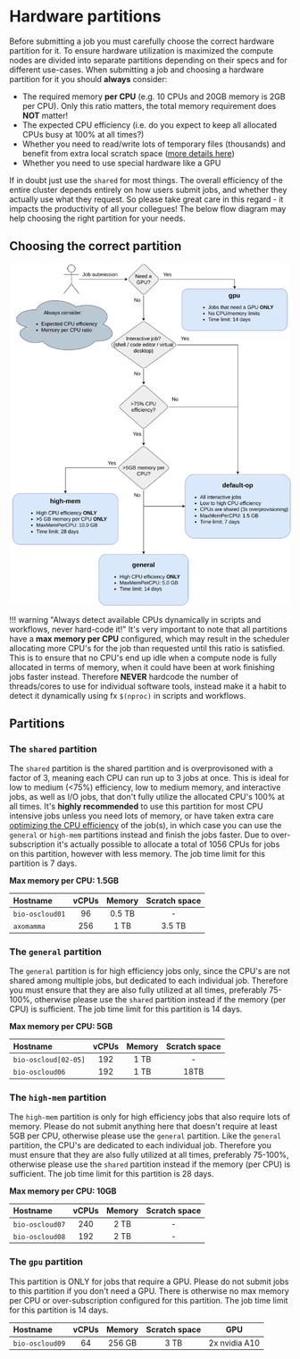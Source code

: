 # Hardware partitions
Before submitting a job you must carefully choose the correct hardware partition for it. To ensure hardware utilization is maximized the compute nodes are divided into separate partitions depending on their specs and for different use-cases. When submitting a job and choosing a hardware partition for it you should **always** consider:

 - The required memory **per CPU** (e.g. 10 CPUs and 20GB memory is 2GB per CPU). Only this ratio matters, the total memory requirement does **NOT** matter!
 - The expected CPU efficiency (i.e. do you expect to keep all allocated CPUs busy at 100% at all times?)
 - Whether you need to read/write lots of temporary files (thousands) and benefit from extra local scratch space ([more details here](../storage.md#local-scratch-space))
 - Whether you need to use special hardware like a GPU
 
 If in doubt just use the `shared` for most things. The overall efficiency of the entire cluster depends entirely on how users submit jobs, and whether they actually use what they request. So please take great care in this regard - it impacts the productivity of all your collegues! The below flow diagram may help choosing the right partition for your needs.

## Choosing the correct partition
![test](img/biocloud_partition.drawio.svg)

!!! warning "Always detect available CPUs dynamically in scripts and workflows, never hard-code it!"
    It's very important to note that all partitions have a **max memory per CPU** configured, which may result in the scheduler allocating more CPU's for the job than requested until this ratio is satisfied. This is to ensure that no CPU's end up idle when a compute node is fully allocated in terms of memory, when it could have been at work finishing jobs faster instead. Therefore **NEVER** hardcode the number of threads/cores to use for individual software tools, instead make it a habit to detect it dynamically using fx `$(nproc)` in scripts and workflows.

## Partitions
### The `shared` partition
The `shared` partition is the shared partition and is overprovisoned with a factor of 3, meaning each CPU can run up to 3 jobs at once. This is ideal for low to medium (<75%) efficiency, low to medium memory, and interactive jobs, as well as I/O jobs, that don't fully utilize the allocated CPU's 100% at all times. It's **highly recommended** to use this partition for most CPU intensive jobs unless you need lots of memory, or have taken extra care [optimizing the CPU efficiency](efficiency.md) of the job(s), in which case you can use the `general` or `high-mem` partitions instead and finish the jobs faster. Due to over-subscription it's actually possible to allocate a total of 1056 CPUs for jobs on this partition, however with less memory. The job time limit for this partition is 7 days.

**Max memory per CPU: 1.5GB**

| Hostname | vCPUs | Memory | Scratch space |
| :--- | :---: | :---: | :---: |
| `bio-oscloud01` | 96 | 0.5 TB | - |
| `axomamma` | 256 | 1 TB | 3.5 TB |

### The `general` partition
The `general` partition is for high efficiency jobs only, since the CPU's are not shared among multiple jobs, but dedicated to each individual job. Therefore you must ensure that they are also fully utilized at all times, preferably 75-100%, otherwise please use the `shared` partition instead if the memory (per CPU) is sufficient. The job time limit for this partition is 14 days.

**Max memory per CPU: 5GB**

| Hostname | vCPUs | Memory | Scratch space |
| :--- | :---: | :---: | :---: |
| `bio-oscloud[02-05]` | 192 | 1 TB | - |
| `bio-oscloud06` | 192 | 1 TB | 18TB |

### The `high-mem` partition
The `high-mem` partition is only for high efficiency jobs that also require lots of memory. Please do not submit anything here that doesn't require at least 5GB per CPU, otherwise please use the `general` partition. Like the `general` partition, the CPU's are dedicated to each individual job. Therefore you must ensure that they are also fully utilized at all times, preferably 75-100%, otherwise please use the `shared` partition instead if the memory (per CPU) is sufficient. The job time limit for this partition is 28 days.

**Max memory per CPU: 10GB**

| Hostname | vCPUs | Memory | Scratch space |
| :--- | :---: | :---: | :---: |
| `bio-oscloud07` | 240 | 2 TB | - |
| `bio-oscloud08` | 192 | 2 TB | - |

### The `gpu` partition
This partition is ONLY for jobs that require a GPU. Please do not submit jobs to this partition if you don't need a GPU. There is otherwise no max memory per CPU or over-subscription configured for this partition. The job time limit for this partition is 14 days.

| Hostname | vCPUs | Memory | Scratch space | GPU |
| :--- | :---: | :---: | :---: | :---: |
| `bio-oscloud09` | 64 | 256 GB | 3 TB | 2x nvidia A10 |
